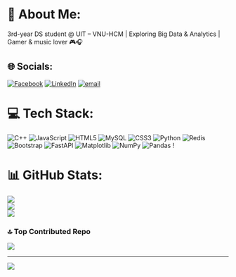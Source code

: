 # 💫 About Me:
3rd-year DS student @ UIT – VNU-HCM | Exploring Big Data & Analytics | Gamer & music lover 🎮🎧


## 🌐 Socials:
[![Facebook](https://img.shields.io/badge/Facebook-%231877F2.svg?logo=Facebook&logoColor=white)](https://www.facebook.com/le.ang.khoa.58570) [![LinkedIn](https://img.shields.io/badge/LinkedIn-%230077B5.svg?logo=linkedin&logoColor=white)](https://www.linkedin.com/in/khoa-%C4%91%C4%83ng-l%C3%AA-5b451032b/) [![email](https://img.shields.io/badge/Email-D14836?logo=gmail&logoColor=white)](mailto:ledangkhoa11a1@gmail.com) 

# 💻 Tech Stack:
![C++](https://img.shields.io/badge/c++-%2300599C.svg?style=for-the-badge&logo=c%2B%2B&logoColor=white) ![JavaScript](https://img.shields.io/badge/javascript-%23323330.svg?style=for-the-badge&logo=javascript&logoColor=%23F7DF1E) ![HTML5](https://img.shields.io/badge/html5-%23E34F26.svg?style=for-the-badge&logo=html5&logoColor=white) ![MySQL](https://img.shields.io/badge/mysql-4479A1.svg?style=for-the-badge&logo=mysql&logoColor=white) ![CSS3](https://img.shields.io/badge/css3-%231572B6.svg?style=for-the-badge&logo=css3&logoColor=white) ![Python](https://img.shields.io/badge/python-3670A0?style=for-the-badge&logo=python&logoColor=ffdd54) ![Redis](https://img.shields.io/badge/redis-%23DD0031.svg?style=for-the-badge&logo=redis&logoColor=white) ![Bootstrap](https://img.shields.io/badge/bootstrap-%238511FA.svg?style=for-the-badge&logo=bootstrap&logoColor=white)  ![FastAPI](https://img.shields.io/badge/FastAPI-005571?style=for-the-badge&logo=fastapi) ![Matplotlib](https://img.shields.io/badge/Matplotlib-%23ffffff.svg?style=for-the-badge&logo=Matplotlib&logoColor=black) ![NumPy](https://img.shields.io/badge/numpy-%23013243.svg?style=for-the-badge&logo=numpy&logoColor=white) ![Pandas](https://img.shields.io/badge/pandas-%23150458.svg?style=for-the-badge&logo=pandas&logoColor=white) !
# 📊 GitHub Stats:
![](https://github-readme-stats.vercel.app/api?username=KhoaLeDang2375&theme=dark&hide_border=false&include_all_commits=false&count_private=false)<br/>
![](https://nirzak-streak-stats.vercel.app/?user=KhoaLeDang2375&theme=dark&hide_border=false)<br/>
![](https://github-readme-stats.vercel.app/api/top-langs/?username=KhoaLeDang2375&theme=dark&hide_border=false&include_all_commits=false&count_private=false&layout=compact)

### 🔝 Top Contributed Repo
![](https://github-contributor-stats.vercel.app/api?username=KhoaLeDang2375&limit=5&theme=dark&combine_all_yearly_contributions=true)

---
[![](https://visitcount.itsvg.in/api?id=KhoaLeDang2375&icon=0&color=0)](https://visitcount.itsvg.in)

<!-- Proudly created with GPRM ( https://gprm.itsvg.in ) -->
